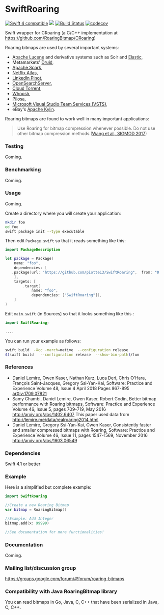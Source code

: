 # SwiftRoaring
<a href="https://developer.apple.com/swift"><img src="https://img.shields.io/badge/Swift4-compatible-green.svg?style=flat" alt="Swift 4 compatible" /></a>
<a href="https://github.com/apple/swift-package-manager"><img src="https://img.shields.io/badge/Swift%20Package%20Manager-compatible-brightgreen.svg"/></a>
[![Build Status](https://travis-ci.org/piotte13/SwiftRoaring.svg?branch=master)](https://travis-ci.org/piotte13/SwiftRoaring)
[![codecov](https://codecov.io/gh/piotte13/SwiftRoaring/branch/master/graph/badge.svg)](https://codecov.io/gh/piotte13/SwiftRoaring)



Swift wrapper for CRoaring (a C/C++ implementation at https://github.com/RoaringBitmap/CRoaring)

Roaring bitmaps are used by several important systems:

*   [Apache Lucene](http://lucene.apache.org/core/) and derivative systems such as Solr and [Elastic](https://www.elastic.co/),
*   Metamarkets' [Druid](http://druid.io/),
*   [Apache Spark](http://spark.apache.org),
*   [Netflix Atlas](https://github.com/Netflix/atlas),
*   [LinkedIn Pinot](https://github.com/linkedin/pinot/wiki),
*   [OpenSearchServer](http://www.opensearchserver.com),
*   [Cloud Torrent](https://github.com/jpillora/cloud-torrent),
*   [Whoosh](https://pypi.python.org/pypi/Whoosh/),
*   [Pilosa](https://www.pilosa.com/),
*   [Microsoft Visual Studio Team Services (VSTS)](https://www.visualstudio.com/team-services/),
*   eBay's [Apache Kylin](http://kylin.io).

Roaring bitmaps are found to work well in many important applications:

> Use Roaring for bitmap compression whenever possible. Do not use other bitmap compression methods ([Wang et al., SIGMOD 2017](http://db.ucsd.edu/wp-content/uploads/2017/03/sidm338-wangA.pdf))



### Testing

Coming.

### Benchmarking

Coming.


### Usage

Coming.

Create a directory where you will create your application:

```bash
mkdir foo
cd foo
swift package init --type executable
```

Then edit ``Package.swift`` so that it reads something like this:


```swift
import PackageDescription

let package = Package(
    name: "foo",
    dependencies: [
   .package(url: "https://github.com/piotte13/SwiftRoaring",  from: "0.0.1")
    ],
    targets: [
        .target(
            name: "foo",
            dependencies: ["SwiftRoaring"]),
    ]
)
```

Edit ``main.swift`` (in Sources) so that it looks something like this :

```swift
import SwiftRoaring;

....
```

You can run your example as follows:

```bash    
swift build  -Xcc -march=native  --configuration release
$(swift build   --configuration release  --show-bin-path)/fun
```

### References

-  Daniel Lemire, Owen Kaser, Nathan Kurz, Luca Deri, Chris O'Hara, François Saint-Jacques, Gregory Ssi-Yan-Kai,  Software: Practice and Experience Volume 48, Issue 4 April 2018 Pages 867-895 [arXiv:1709.07821](https://arxiv.org/abs/1709.07821)
-  Samy Chambi, Daniel Lemire, Owen Kaser, Robert Godin,
Better bitmap performance with Roaring bitmaps,
Software: Practice and Experience Volume 46, Issue 5, pages 709–719, May 2016
http://arxiv.org/abs/1402.6407 This paper used data from http://lemire.me/data/realroaring2014.html
- Daniel Lemire, Gregory Ssi-Yan-Kai, Owen Kaser, Consistently faster and smaller compressed bitmaps with Roaring, Software: Practice and Experience Volume 46, Issue 11, pages 1547-1569, November 2016 http://arxiv.org/abs/1603.06549



### Dependencies

Swift 4.1 or better


### Example

Here is a simplified but complete example:

```swift
import SwiftRoaring

//Create a new Roaring Bitmap
var bitmap = RoaringBitmap()

//Example: Add Integer
bitmap.add(x: 99999)

//See documentation for more functionalities!


```

### Documentation

Coming.

### Mailing list/discussion group

https://groups.google.com/forum/#!forum/roaring-bitmaps

### Compatibility with Java RoaringBitmap library

You can read bitmaps in Go, Java, C, C++ that have been serialized in Java, C, C++.
